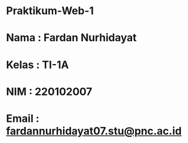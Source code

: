 # Praktikum-Web-1
# Nama  : Fardan Nurhidayat 
# Kelas : TI-1A
# NIM   : 220102007
# Email : fardannurhidayat07.stu@pnc.ac.id